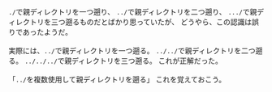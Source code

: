 `./`で親ディレクトリを一つ遡り、
`../`で親ディレクトリを二つ遡り、
`.../`で親ディレクトリを三つ遡るものだとばかり思っていたが、
どうやら、この認識は誤りであったようだ。<br>
<br>
実際には、`../`で親ディレクトリを一つ遡る。
`../../`で親ディレクトリを二つ遡る。
`../../../`で親ディレクトリを三つ遡る。
これが正解だった。<br>
<br>
「`../`を複数使用して親ディレクトリを遡る」
これを覚えておこう。